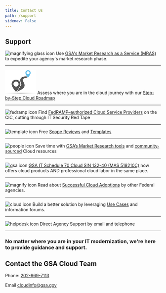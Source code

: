 ```yaml
---
title: Contact Us
path: /support
sidenav: False
---
```


## Support


![magnifying glass icon](https://hallways.cap.gsa.gov/system/files/DocumentMagnifyingGlass-1554916789.png) Use [GSA's Market Research as a Service (MRAS)](https://hallways.cap.gsa.gov/app/#/gateway/cloud-information-center/32404/market-research) to expedite your agency's market research phase.

***

![roadmap icon](../images/roadmap-icon-1554926871.png) Assess where you are in the cloud journey with our [Step-by-Step Cloud Roadmap](https://hallways.cap.gsa.gov/app/#/gateway/cloud-information-center/31937/technical-cloud-implementation)

***

![fedramp icon](https://hallways.cap.gsa.gov/system/files/FedRAMP-1554916843.png) Find [FedRAMP–authorized Cloud Service Providers](https://hallways.cap.gsa.gov/app/#/gateway/cloud-information-center/tab/29894) on the CIC, cutting through IT Security Red Tape

***

![template icon](https://hallways.cap.gsa.gov/system/files/ThreePages-1554916892.png) Free [Scope Reviews](mailto:cloudinfo@gsa.gov?subject=CIC%20Cloud%20Scope%20Review&amp;body=Please%20see%20the%20attached%20Cloud%20Scope%20for%20Review) and [Templates](https://hallways.cap.gsa.gov/app/#/gateway/cloud-information-center/30605/templates) 

***

![people icon](https://hallways.cap.gsa.gov/system/files/Crowd-1554916775.png) Save time with [GSA’s Market Research tools](https://hallways.cap.gsa.gov/app/#/gateway/cloud-information-center/32404/market-research) and [community-sourced](https://hallways.cap.gsa.gov/app/#/gateway/cloud-information-center/30610/helpful-documents) Cloud resources

***

![gsa icon](https://hallways.cap.gsa.gov/system/files/GSALogo-1554916851.png) [GSA IT Schedule 70 Cloud SIN 132-40 (MAS 518210C)](https://hallways.cap.gsa.gov/app/#/gateway/cloud-information-center/34813/acquisition-vehicles) now offers cloud products AND professional cloud labor in the same place.

***

![magnify icon](https://hallways.cap.gsa.gov/system/files/use%20cases-1554926214.jpg) Read about [Successful Cloud Adoptions](https://hallways.cap.gsa.gov/app/#/gateway/cloud-information-center/30607/examples) by other Federal agencies.

***

![cloud icon](https://hallways.cap.gsa.gov/system/files/cloudsmart-1554934260.png) Build a better solution by leveraging [Use Cases](https://hallways.cap.gsa.gov/app/#/gateway/cloud-information-center/30607/examples) and information forums.

***

![helpdesk icon](https://hallways.cap.gsa.gov/system/files/TechOnPhone-1554916884.png) Direct Agency Support by email and telephone

***

### No matter where you are in your IT modernization, we're here to provide guidance and support. 

## Contact the GSA Cloud Team

Phone: [202-969-7113](tel:202-969-7113)

Email [cloudinfo@gsa.gov](mailto:cloudinfo@gsa.gov?subject=CIC%20Cloud%20Assistance%20Request)
